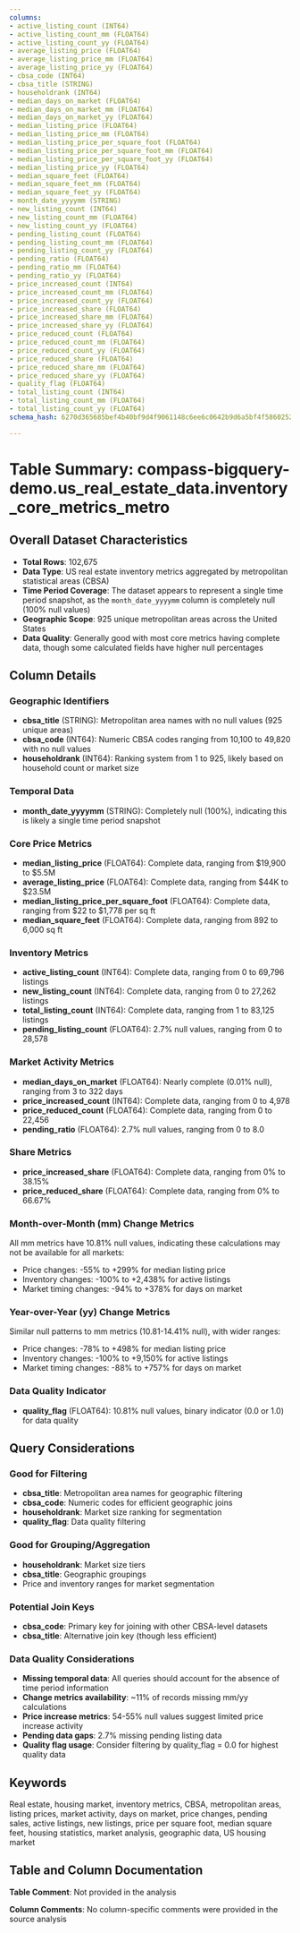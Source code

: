 ```yaml
---
columns:
- active_listing_count (INT64)
- active_listing_count_mm (FLOAT64)
- active_listing_count_yy (FLOAT64)
- average_listing_price (FLOAT64)
- average_listing_price_mm (FLOAT64)
- average_listing_price_yy (FLOAT64)
- cbsa_code (INT64)
- cbsa_title (STRING)
- householdrank (INT64)
- median_days_on_market (FLOAT64)
- median_days_on_market_mm (FLOAT64)
- median_days_on_market_yy (FLOAT64)
- median_listing_price (FLOAT64)
- median_listing_price_mm (FLOAT64)
- median_listing_price_per_square_foot (FLOAT64)
- median_listing_price_per_square_foot_mm (FLOAT64)
- median_listing_price_per_square_foot_yy (FLOAT64)
- median_listing_price_yy (FLOAT64)
- median_square_feet (FLOAT64)
- median_square_feet_mm (FLOAT64)
- median_square_feet_yy (FLOAT64)
- month_date_yyyymm (STRING)
- new_listing_count (INT64)
- new_listing_count_mm (FLOAT64)
- new_listing_count_yy (FLOAT64)
- pending_listing_count (FLOAT64)
- pending_listing_count_mm (FLOAT64)
- pending_listing_count_yy (FLOAT64)
- pending_ratio (FLOAT64)
- pending_ratio_mm (FLOAT64)
- pending_ratio_yy (FLOAT64)
- price_increased_count (INT64)
- price_increased_count_mm (FLOAT64)
- price_increased_count_yy (FLOAT64)
- price_increased_share (FLOAT64)
- price_increased_share_mm (FLOAT64)
- price_increased_share_yy (FLOAT64)
- price_reduced_count (FLOAT64)
- price_reduced_count_mm (FLOAT64)
- price_reduced_count_yy (FLOAT64)
- price_reduced_share (FLOAT64)
- price_reduced_share_mm (FLOAT64)
- price_reduced_share_yy (FLOAT64)
- quality_flag (FLOAT64)
- total_listing_count (INT64)
- total_listing_count_mm (FLOAT64)
- total_listing_count_yy (FLOAT64)
schema_hash: 6270d365685bef4b40bf9d4f9061148c6ee6c0642b9d6a5bf4f5860252556ccf

---
```

# Table Summary: compass-bigquery-demo.us_real_estate_data.inventory_core_metrics_metro

## Overall Dataset Characteristics

- **Total Rows**: 102,675
- **Data Type**: US real estate inventory metrics aggregated by metropolitan statistical areas (CBSA)
- **Time Period Coverage**: The dataset appears to represent a single time period snapshot, as the `month_date_yyyymm` column is completely null (100% null values)
- **Geographic Scope**: 925 unique metropolitan areas across the United States
- **Data Quality**: Generally good with most core metrics having complete data, though some calculated fields have higher null percentages

## Column Details

### Geographic Identifiers
- **cbsa_title** (STRING): Metropolitan area names with no null values (925 unique areas)
- **cbsa_code** (INT64): Numeric CBSA codes ranging from 10,100 to 49,820 with no null values
- **householdrank** (INT64): Ranking system from 1 to 925, likely based on household count or market size

### Temporal Data
- **month_date_yyyymm** (STRING): Completely null (100%), indicating this is likely a single time period snapshot

### Core Price Metrics
- **median_listing_price** (FLOAT64): Complete data, ranging from $19,900 to $5.5M
- **average_listing_price** (FLOAT64): Complete data, ranging from $44K to $23.5M
- **median_listing_price_per_square_foot** (FLOAT64): Complete data, ranging from $22 to $1,778 per sq ft
- **median_square_feet** (FLOAT64): Complete data, ranging from 892 to 6,000 sq ft

### Inventory Metrics
- **active_listing_count** (INT64): Complete data, ranging from 0 to 69,796 listings
- **new_listing_count** (INT64): Complete data, ranging from 0 to 27,262 listings
- **total_listing_count** (INT64): Complete data, ranging from 1 to 83,125 listings
- **pending_listing_count** (FLOAT64): 2.7% null values, ranging from 0 to 28,578

### Market Activity Metrics
- **median_days_on_market** (FLOAT64): Nearly complete (0.01% null), ranging from 3 to 322 days
- **price_increased_count** (INT64): Complete data, ranging from 0 to 4,978
- **price_reduced_count** (FLOAT64): Complete data, ranging from 0 to 22,456
- **pending_ratio** (FLOAT64): 2.7% null values, ranging from 0 to 8.0

### Share Metrics
- **price_increased_share** (FLOAT64): Complete data, ranging from 0% to 38.15%
- **price_reduced_share** (FLOAT64): Complete data, ranging from 0% to 66.67%

### Month-over-Month (mm) Change Metrics
All mm metrics have 10.81% null values, indicating these calculations may not be available for all markets:
- Price changes: -55% to +299% for median listing price
- Inventory changes: -100% to +2,438% for active listings
- Market timing changes: -94% to +378% for days on market

### Year-over-Year (yy) Change Metrics
Similar null patterns to mm metrics (10.81-14.41% null), with wider ranges:
- Price changes: -78% to +498% for median listing price
- Inventory changes: -100% to +9,150% for active listings
- Market timing changes: -88% to +757% for days on market

### Data Quality Indicator
- **quality_flag** (FLOAT64): 10.81% null values, binary indicator (0.0 or 1.0) for data quality

## Query Considerations

### Good for Filtering
- **cbsa_title**: Metropolitan area names for geographic filtering
- **cbsa_code**: Numeric codes for efficient geographic joins
- **householdrank**: Market size ranking for segmentation
- **quality_flag**: Data quality filtering

### Good for Grouping/Aggregation
- **householdrank**: Market size tiers
- **cbsa_title**: Geographic groupings
- Price and inventory ranges for market segmentation

### Potential Join Keys
- **cbsa_code**: Primary key for joining with other CBSA-level datasets
- **cbsa_title**: Alternative join key (though less efficient)

### Data Quality Considerations
- **Missing temporal data**: All queries should account for the absence of time period information
- **Change metrics availability**: ~11% of records missing mm/yy calculations
- **Price increase metrics**: 54-55% null values suggest limited price increase activity
- **Pending data gaps**: 2.7% missing pending listing data
- **Quality flag usage**: Consider filtering by quality_flag = 0.0 for highest quality data

## Keywords

Real estate, housing market, inventory metrics, CBSA, metropolitan areas, listing prices, market activity, days on market, price changes, pending sales, active listings, new listings, price per square foot, median square feet, housing statistics, market analysis, geographic data, US housing market

## Table and Column Documentation

**Table Comment**: Not provided in the analysis

**Column Comments**: No column-specific comments were provided in the source analysis